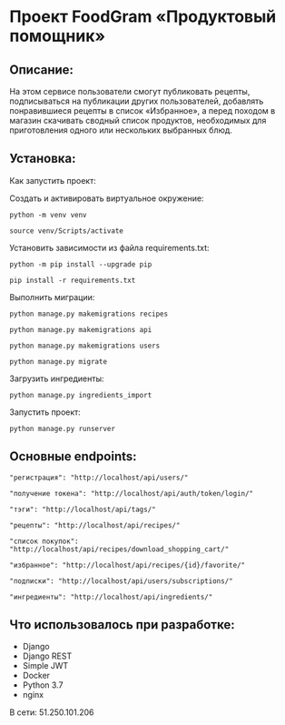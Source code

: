 # Проект FoodGram  «Продуктовый помощник»
## Описание:
На этом сервисе пользователи смогут публиковать рецепты, подписываться на публикации других пользователей, добавлять понравившиеся рецепты в список «Избранное», а перед походом в магазин скачивать сводный список продуктов, необходимых для приготовления одного или нескольких выбранных блюд.

## Установка:
Как запустить проект:

Cоздать и активировать виртуальное окружение:
```
python -m venv venv
```
```
source venv/Scripts/activate
```
Установить зависимости из файла requirements.txt:
```
python -m pip install --upgrade pip
```
```
pip install -r requirements.txt
```
Выполнить миграции:
```
python manage.py makemigrations recipes
```
```
python manage.py makemigrations api
```
```
python manage.py makemigrations users
```
```
python manage.py migrate
```
Загрузить ингредиенты:
```
python manage.py ingredients_import
```
Запустить проект:
```
python manage.py runserver
```
## Основные endpoints:
```
"регистрация": "http://localhost/api/users/"
```
```
"получение токена": "http://localhost/api/auth/token/login/"
```
```
"тэги": "http://localhost/api/tags/"
```
```
"рецепты": "http://localhost/api/recipes/"
```
```
"список покупок": "http://localhost/api/recipes/download_shopping_cart/"
```
```
"избранное": "http://localhost/api/recipes/{id}/favorite/"
```
```
"подписки": "http://localhost/api/users/subscriptions/"
```
```
"ингредиенты": "http://localhost/api/ingredients/"
```
## Что использовалось при разработке:
* Django
* Django REST
* Simple JWT
* Docker
* Python 3.7
* nginx

В сети:
51.250.101.206
